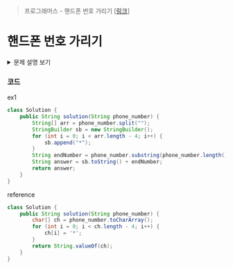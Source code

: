 > 프로그래머스 - 핸드폰 번호 가리기 [[링크](https://school.programmers.co.kr/learn/courses/30/lessons/12948)]

# 핸드폰 번호 가리기
<details markdown="1">
<summary>문제 설명 보기</summary>
<img src="https://user-images.githubusercontent.com/86038910/185330380-5bf36b96-f212-4510-93f4-0fbfba79a10e.png">
</details>

### 코드
ex1
```java
class Solution {
    public String solution(String phone_number) {
        String[] arr = phone_number.split("");
        StringBuilder sb = new StringBuilder();
        for (int i = 0; i < arr.length - 4; i++) {
            sb.append("*");
        }
        String endNumber = phone_number.substring(phone_number.length()-4, phone_number.length());
        String answer = sb.toString() + endNumber;
        return answer;
    }
}
```
reference
```java
class Solution {
    public String solution(String phone_number) {
        char[] ch = phone_number.toCharArray();
        for (int i = 0; i < ch.length - 4; i++) {
            ch[i] = '*';
        }
        return String.valueOf(ch);
    }
}
```

